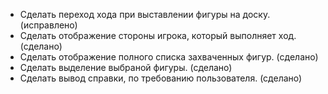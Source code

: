 * Сделать переход хода при выставлении фигуры на доску. (исправлено)
* Сделать отображение стороны игрока, который выполняет ход. (сделано)
* Сделать отображение полного списка захваченных фигур.  (сделано)
* Сделать выделение выбраной фигуры. (сделано)
* Сделать вывод справки, по требованию пользователя. (сделано)
